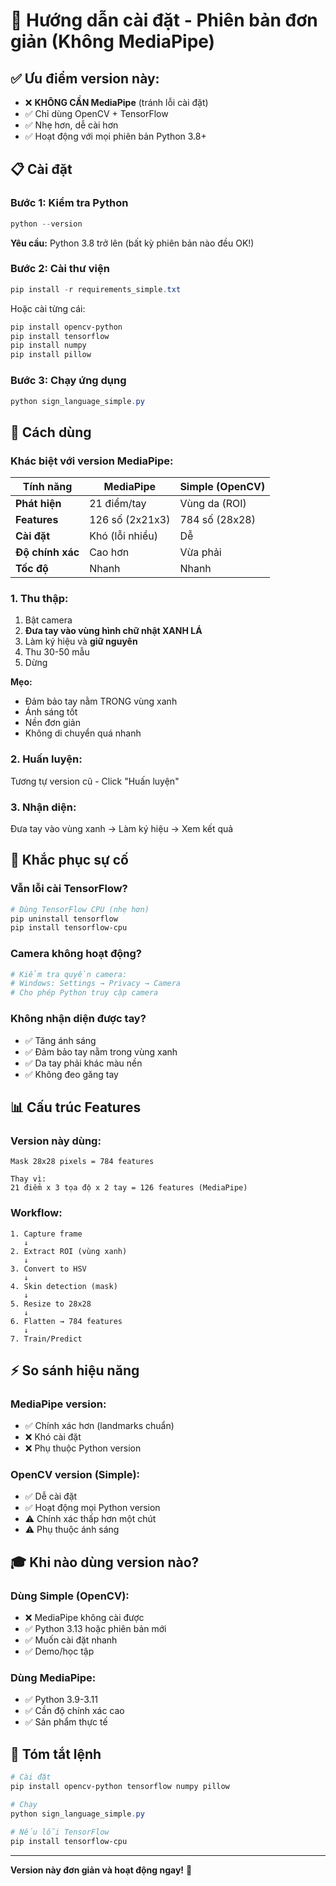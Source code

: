 # 🚀 Hướng dẫn cài đặt - Phiên bản đơn giản (Không MediaPipe)

## ✅ Ưu điểm version này:

- ❌ **KHÔNG CẦN MediaPipe** (tránh lỗi cài đặt)
- ✅ Chỉ dùng OpenCV + TensorFlow
- ✅ Nhẹ hơn, dễ cài hơn
- ✅ Hoạt động với mọi phiên bản Python 3.8+

## 📋 Cài đặt

### Bước 1: Kiểm tra Python

```powershell
python --version
```

**Yêu cầu:** Python 3.8 trở lên (bất kỳ phiên bản nào đều OK!)

### Bước 2: Cài thư viện

```powershell
pip install -r requirements_simple.txt
```

Hoặc cài từng cái:

```powershell
pip install opencv-python
pip install tensorflow
pip install numpy
pip install pillow
```

### Bước 3: Chạy ứng dụng

```powershell
python sign_language_simple.py
```

## 🎯 Cách dùng

### **Khác biệt với version MediaPipe:**

| Tính năng | MediaPipe | Simple (OpenCV) |
|-----------|-----------|-----------------|
| **Phát hiện** | 21 điểm/tay | Vùng da (ROI) |
| **Features** | 126 số (2x21x3) | 784 số (28x28) |
| **Cài đặt** | Khó (lỗi nhiều) | Dễ |
| **Độ chính xác** | Cao hơn | Vừa phải |
| **Tốc độ** | Nhanh | Nhanh |

### **1. Thu thập:**

1. Bật camera
2. **Đưa tay vào vùng hình chữ nhật XANH LÁ**
3. Làm ký hiệu và **giữ nguyên**
4. Thu 30-50 mẫu
5. Dừng

**Mẹo:**
- Đảm bảo tay nằm TRONG vùng xanh
- Ánh sáng tốt
- Nền đơn giản
- Không di chuyển quá nhanh

### **2. Huấn luyện:**

Tương tự version cũ - Click "Huấn luyện"

### **3. Nhận diện:**

Đưa tay vào vùng xanh → Làm ký hiệu → Xem kết quả

## 🔧 Khắc phục sự cố

### Vẫn lỗi cài TensorFlow?

```powershell
# Dùng TensorFlow CPU (nhẹ hơn)
pip uninstall tensorflow
pip install tensorflow-cpu
```

### Camera không hoạt động?

```powershell
# Kiểm tra quyền camera:
# Windows: Settings → Privacy → Camera
# Cho phép Python truy cập camera
```

### Không nhận diện được tay?

- ✅ Tăng ánh sáng
- ✅ Đảm bảo tay nằm trong vùng xanh
- ✅ Da tay phải khác màu nền
- ✅ Không đeo găng tay

## 📊 Cấu trúc Features

### Version này dùng:

```
Mask 28x28 pixels = 784 features

Thay vì:
21 điểm x 3 tọa độ x 2 tay = 126 features (MediaPipe)
```

### Workflow:

```
1. Capture frame
   ↓
2. Extract ROI (vùng xanh)
   ↓
3. Convert to HSV
   ↓
4. Skin detection (mask)
   ↓
5. Resize to 28x28
   ↓
6. Flatten → 784 features
   ↓
7. Train/Predict
```

## ⚡ So sánh hiệu năng

### MediaPipe version:
- ✅ Chính xác hơn (landmarks chuẩn)
- ❌ Khó cài đặt
- ❌ Phụ thuộc Python version

### OpenCV version (Simple):
- ✅ Dễ cài đặt
- ✅ Hoạt động mọi Python version
- ⚠️ Chính xác thấp hơn một chút
- ⚠️ Phụ thuộc ánh sáng

## 🎓 Khi nào dùng version nào?

### Dùng **Simple (OpenCV)**:
- ❌ MediaPipe không cài được
- ✅ Python 3.13 hoặc phiên bản mới
- ✅ Muốn cài đặt nhanh
- ✅ Demo/học tập

### Dùng **MediaPipe**:
- ✅ Python 3.9-3.11
- ✅ Cần độ chính xác cao
- ✅ Sản phẩm thực tế

## 📝 Tóm tắt lệnh

```powershell
# Cài đặt
pip install opencv-python tensorflow numpy pillow

# Chạy
python sign_language_simple.py

# Nếu lỗi TensorFlow
pip install tensorflow-cpu
```

---

**Version này đơn giản và hoạt động ngay!** 🎉
